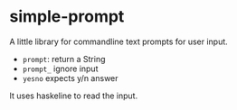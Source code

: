# simple-prompt

A little library for commandline text prompts for user input.

- `prompt`: return a String
- `prompt_` ignore input
- `yesno` expects y/n answer

It uses haskeline to read the input.
